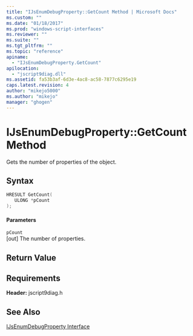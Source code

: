 ```yaml
---
title: "IJsEnumDebugProperty::GetCount Method | Microsoft Docs"
ms.custom: ""
ms.date: "01/18/2017"
ms.prod: "windows-script-interfaces"
ms.reviewer: ""
ms.suite: ""
ms.tgt_pltfrm: ""
ms.topic: "reference"
apiname: 
  - "IJsEnumDebugProperty.GetCount"
apilocation: 
  - "jscript9diag.dll"
ms.assetid: fa53b3af-6d3e-4ac8-ac58-7877c6295e19
caps.latest.revision: 4
author: "mikejo5000"
ms.author: "mikejo"
manager: "ghogen"
---
```

# IJsEnumDebugProperty::GetCount Method
Gets the number of properties of the object.  
  
## Syntax  
  
```cpp
HRESULT GetCount(  
   ULONG *pCount  
);  
```  
  
#### Parameters  
 `pCount`  
 [out] The number of properties.  
  
## Return Value  
  
## Requirements  
 **Header:** jscript9diag.h  
  
## See Also  
 [IJsEnumDebugProperty Interface](../../winscript/reference/ijsenumdebugproperty-interface.md)